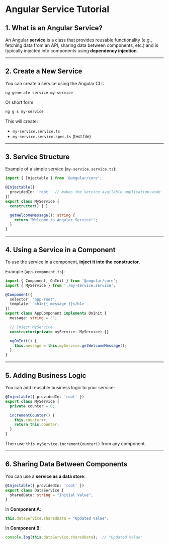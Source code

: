 
# Angular Service Tutorial

## 1. What is an Angular Service?
An Angular **service** is a class that provides reusable functionality (e.g., fetching data from an API, sharing data between components, etc.) and is typically injected into components using **dependency injection**.

---

## 2. Create a New Service
You can create a service using the Angular CLI:

```bash
ng generate service my-service
```
Or short form:
```bash
ng g s my-service
```
This will create:
- `my-service.service.ts`
- `my-service.service.spec.ts` (test file)

---

## 3. Service Structure
Example of a simple service (`my-service.service.ts`):

```ts
import { Injectable } from '@angular/core';

@Injectable({
  providedIn: 'root'  // makes the service available application-wide
})
export class MyService {
  constructor() { }

  getWelcomeMessage(): string {
    return "Welcome to Angular Service!";
  }
}
```

---

## 4. Using a Service in a Component
To use the service in a component, **inject it into the constructor**.

Example (`app.component.ts`):

```ts
import { Component, OnInit } from '@angular/core';
import { MyService } from './my-service.service';

@Component({
  selector: 'app-root',
  template: `<h1>{{ message }}</h1>`
})
export class AppComponent implements OnInit {
  message: string = '';

  // Inject MyService
  constructor(private myService: MyService) {}

  ngOnInit() {
    this.message = this.myService.getWelcomeMessage();
  }
}
```

---

## 5. Adding Business Logic
You can add reusable business logic to your service:

```ts
@Injectable({ providedIn: 'root' })
export class MyService {
  private counter = 0;

  incrementCounter() {
    this.counter++;
    return this.counter;
  }
}
```
Then use `this.myService.incrementCounter()` from any component.

---

## 6. Sharing Data Between Components
You can use a **service as a data store**:

```ts
@Injectable({ providedIn: 'root' })
export class DataService {
  sharedData: string = "Initial Value";
}
```
In **Component A**:
```ts
this.dataService.sharedData = "Updated Value";
```
In **Component B**:
```ts
console.log(this.dataService.sharedData);  // "Updated Value"
```
